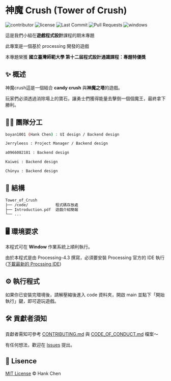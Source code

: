 # 神魔 Crush (Tower of Crush)  
  
![contributor](https://img.shields.io/github/contributors/boyan1001/Tower_of_Crush?style=for-the-badge)
![license](https://img.shields.io/github/license/boyan1001/Tower_of_Crush?style=for-the-badge)
![Last Commit](https://img.shields.io/github/last-commit/boyan1001/Tower_of_Crush?style=for-the-badge)
![Pull Requests](https://img.shields.io/github/issues-pr/boyan1001/Tower_of_Crush?style=for-the-badge)
![windows](https://img.shields.io/badge/windows-0078D6?logo=windows&logoColor=white&style=for-the-badge)


這是我們小組在**遊戲程式設計**課程的期末專題  

此專案是一個基於 processing 開發的遊戲  

本專題榮獲 **國立臺灣師範大學 第十二屆程式設計通識課程：專題特優獎**  

## ✨ 概述  

神魔crush這是一個結合 **candy crush** 與**神魔之塔**的遊戲。 
  
玩家們必須透過消除場上的寶石，讓勇士們獲得能量去擊倒一個個魔王，最終拿下勝利。  

## 🧑‍💻 團隊分工  
```sh
boyan1001 (Hank Chen) : UI design / Backend design

Jerryleess : Project Manager / Backend design

a0966082181 : Backend design

Kaiwei : Backend design

Chünyu : Backend design
```

## 🧱 結構

```sh
Tower_of_Crush
├── /code/            程式碼存放處 
├── Introduction.pdf  遊戲介紹簡報
└── ...
```
## 🖥️ 環境要求    

本程式可在 **Window** 作業系統上順利執行。  

由於本程式是由 Processing-4.3 撰寫，必須要安裝 Processing 官方的 IDE 執行  
([下載最新的 Procssing IDE](https://processing.org/download))  
 

## ⚙️ 執行程式
如果你已安裝完環境後，請解壓縮後進入 code 資料夾，開啟 main 並點下「開始執行」鍵，即可遊玩遊戲。  

## 🛠️ 貢獻者須知  

貢獻者需知可參考 [CONTRIBUTING.md](CONTRIBUTING.md) 與 [CODE_OF_CONDUCT.md](CODE_OF_CONDUCT.md) 檔案～  
  
有任何想法，歡迎在 [Issues](https://github.com/boyan1001/Tower_of_Crush/issues) 提出。    

## 🪪 Lisence  
[MIT License](LICENSE) © Hank Chen  
